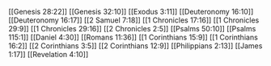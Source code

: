 [[Genesis 28:22]]
[[Genesis 32:10]]
[[Exodus 3:11]]
[[Deuteronomy 16:10]]
[[Deuteronomy 16:17]]
[[2 Samuel 7:18]]
[[1 Chronicles 17:16]]
[[1 Chronicles 29:9]]
[[1 Chronicles 29:16]]
[[2 Chronicles 2:5]]
[[Psalms 50:10]]
[[Psalms 115:1]]
[[Daniel 4:30]]
[[Romans 11:36]]
[[1 Corinthians 15:9]]
[[1 Corinthians 16:2]]
[[2 Corinthians 3:5]]
[[2 Corinthians 12:9]]
[[Philippians 2:13]]
[[James 1:17]]
[[Revelation 4:10]]
